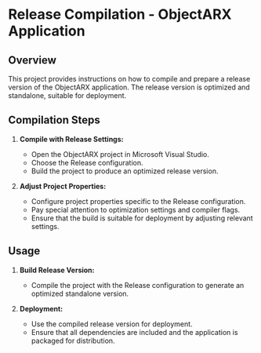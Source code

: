 # Release Compilation - ObjectARX Application
 
## Overview
 
This project provides instructions on how to compile and prepare a release version of the ObjectARX application. The release version is optimized and standalone, suitable for deployment.
 
## Compilation Steps
 
1. **Compile with Release Settings:**
   - Open the ObjectARX project in Microsoft Visual Studio.
   - Choose the Release configuration.
   - Build the project to produce an optimized release version.
 
2. **Adjust Project Properties:**
   - Configure project properties specific to the Release configuration.
   - Pay special attention to optimization settings and compiler flags.
   - Ensure that the build is suitable for deployment by adjusting relevant settings.
 
## Usage
 
1. **Build Release Version:**
   - Compile the project with the Release configuration to generate an optimized standalone version.
 
2. **Deployment:**
   - Use the compiled release version for deployment.
   - Ensure that all dependencies are included and the application is packaged for distribution.

